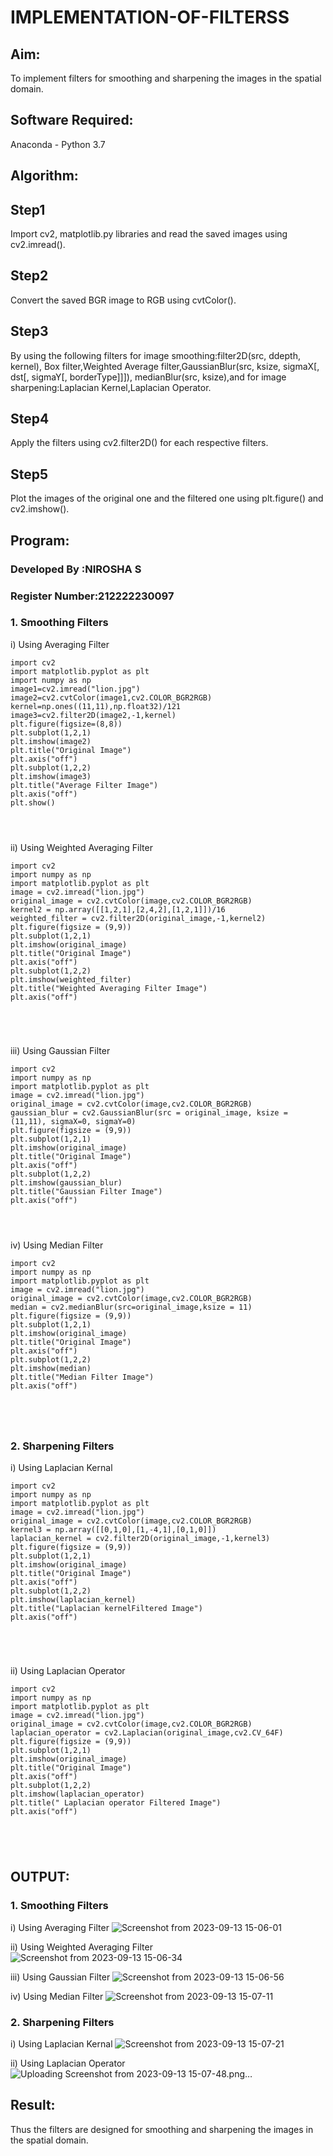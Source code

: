 # IMPLEMENTATION-OF-FILTERSS
## Aim:
To implement filters for smoothing and sharpening the images in the spatial domain.

## Software Required:
Anaconda - Python 3.7

## Algorithm:
## Step1
Import cv2, matplotlib.py libraries and read the saved images using cv2.imread().

## Step2
Convert the saved BGR image to RGB using cvtColor().

## Step3
By using the following filters for image smoothing:filter2D(src, ddepth, kernel), Box filter,Weighted Average filter,GaussianBlur(src, ksize, sigmaX[, dst[, sigmaY[, borderType]]]), medianBlur(src, ksize),and for image sharpening:Laplacian Kernel,Laplacian Operator.

## Step4
Apply the filters using cv2.filter2D() for each respective filters.

## Step5
Plot the images of the original one and the filtered one using plt.figure() and cv2.imshow().

## Program:
### Developed By   :NIROSHA S
### Register Number:212222230097


### 1. Smoothing Filters

i) Using Averaging Filter
```
import cv2
import matplotlib.pyplot as plt
import numpy as np
image1=cv2.imread("lion.jpg")
image2=cv2.cvtColor(image1,cv2.COLOR_BGR2RGB)
kernel=np.ones((11,11),np.float32)/121
image3=cv2.filter2D(image2,-1,kernel)
plt.figure(figsize=(8,8))
plt.subplot(1,2,1)
plt.imshow(image2)
plt.title("Original Image")
plt.axis("off")
plt.subplot(1,2,2)
plt.imshow(image3)
plt.title("Average Filter Image")
plt.axis("off")
plt.show()




```
ii) Using Weighted Averaging Filter
```
import cv2
import numpy as np
import matplotlib.pyplot as plt
image = cv2.imread("lion.jpg")
original_image = cv2.cvtColor(image,cv2.COLOR_BGR2RGB)
kernel2 = np.array([[1,2,1],[2,4,2],[1,2,1]])/16
weighted_filter = cv2.filter2D(original_image,-1,kernel2)
plt.figure(figsize = (9,9))
plt.subplot(1,2,1)
plt.imshow(original_image)
plt.title("Original Image")
plt.axis("off")
plt.subplot(1,2,2)
plt.imshow(weighted_filter)
plt.title("Weighted Averaging Filter Image")
plt.axis("off")





```
iii) Using Gaussian Filter
```
import cv2
import numpy as np
import matplotlib.pyplot as plt
image = cv2.imread("lion.jpg")
original_image = cv2.cvtColor(image,cv2.COLOR_BGR2RGB)
gaussian_blur = cv2.GaussianBlur(src = original_image, ksize = (11,11), sigmaX=0, sigmaY=0)
plt.figure(figsize = (9,9))
plt.subplot(1,2,1)
plt.imshow(original_image)
plt.title("Original Image")
plt.axis("off")
plt.subplot(1,2,2)
plt.imshow(gaussian_blur)
plt.title("Gaussian Filter Image")
plt.axis("off")




```

iv) Using Median Filter
```
import cv2
import numpy as np
import matplotlib.pyplot as plt
image = cv2.imread("lion.jpg")
original_image = cv2.cvtColor(image,cv2.COLOR_BGR2RGB)
median = cv2.medianBlur(src=original_image,ksize = 11)
plt.figure(figsize = (9,9))
plt.subplot(1,2,1)
plt.imshow(original_image)
plt.title("Original Image")
plt.axis("off")
plt.subplot(1,2,2)
plt.imshow(median)
plt.title("Median Filter Image")
plt.axis("off")





```

### 2. Sharpening Filters
i) Using Laplacian Kernal
```
import cv2
import numpy as np
import matplotlib.pyplot as plt
image = cv2.imread("lion.jpg")
original_image = cv2.cvtColor(image,cv2.COLOR_BGR2RGB)
kernel3 = np.array([[0,1,0],[1,-4,1],[0,1,0]])
laplacian_kernel = cv2.filter2D(original_image,-1,kernel3)
plt.figure(figsize = (9,9))
plt.subplot(1,2,1)
plt.imshow(original_image)
plt.title("Original Image")
plt.axis("off")
plt.subplot(1,2,2)
plt.imshow(laplacian_kernel)
plt.title("Laplacian kernelFiltered Image")
plt.axis("off")





```
ii) Using Laplacian Operator
```
import cv2
import numpy as np
import matplotlib.pyplot as plt
image = cv2.imread("lion.jpg")
original_image = cv2.cvtColor(image,cv2.COLOR_BGR2RGB)
laplacian_operator = cv2.Laplacian(original_image,cv2.CV_64F)
plt.figure(figsize = (9,9))
plt.subplot(1,2,1)
plt.imshow(original_image)
plt.title("Original Image")
plt.axis("off")
plt.subplot(1,2,2)
plt.imshow(laplacian_operator)
plt.title(" Laplacian operator Filtered Image")
plt.axis("off")





```

## OUTPUT:
### 1. Smoothing Filters


i) Using Averaging Filter
![Screenshot from 2023-09-13 15-06-01](https://github.com/Niroshassithanathan/IMPLEMENTATION-OF-FILTERSS/assets/121418437/ce553b44-6da4-4edf-9ffd-19dd8558fd50)


ii) Using Weighted Averaging Filter
![Screenshot from 2023-09-13 15-06-34](https://github.com/Niroshassithanathan/IMPLEMENTATION-OF-FILTERSS/assets/121418437/f9f46a0c-4849-4ce1-aae2-6df73c0c19e1)

iii) Using Gaussian Filter
![Screenshot from 2023-09-13 15-06-56](https://github.com/Niroshassithanathan/IMPLEMENTATION-OF-FILTERSS/assets/121418437/127625e1-f7ed-484c-b791-0e6061f6014d)

iv) Using Median Filter
![Screenshot from 2023-09-13 15-07-11](https://github.com/Niroshassithanathan/IMPLEMENTATION-OF-FILTERSS/assets/121418437/f145446e-993e-4417-8ea4-cc00dd571f35)

### 2. Sharpening Filters


i) Using Laplacian Kernal
![Screenshot from 2023-09-13 15-07-21](https://github.com/Niroshassithanathan/IMPLEMENTATION-OF-FILTERSS/assets/121418437/1167c1ea-6dce-4d8d-a446-2ef267033395)


ii) Using Laplacian Operator
![Uploading Screenshot from 2023-09-13 15-07-48.png…]()


## Result:
Thus the filters are designed for smoothing and sharpening the images in the spatial domain.
